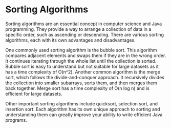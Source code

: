 
# Sorting Algorithms

Sorting algorithms are an essential concept in computer science and Java programming. They provide a way to arrange a collection of data in a specific order, such as ascending or descending. There are various sorting algorithms, each with its own advantages and disadvantages.

One commonly used sorting algorithm is the bubble sort. This algorithm compares adjacent elements and swaps them if they are in the wrong order. It continues iterating through the whole list until the collection is sorted. Bubble sort is easy to understand but not suitable for large datasets as it has a time complexity of O(n^2).
Another common algorithm is the merge sort, which follows the divide-and-conquer approach. It recursively divides the collection into smaller subarrays, sorts them, and then merges them back together. Merge sort has a time complexity of O(n log n) and is efficient for large datasets.

Other important sorting algorithms include quicksort, selection sort, and insertion sort. Each algorithm has its own unique approach to sorting and understanding them can greatly improve your ability to write efficient Java programs.
